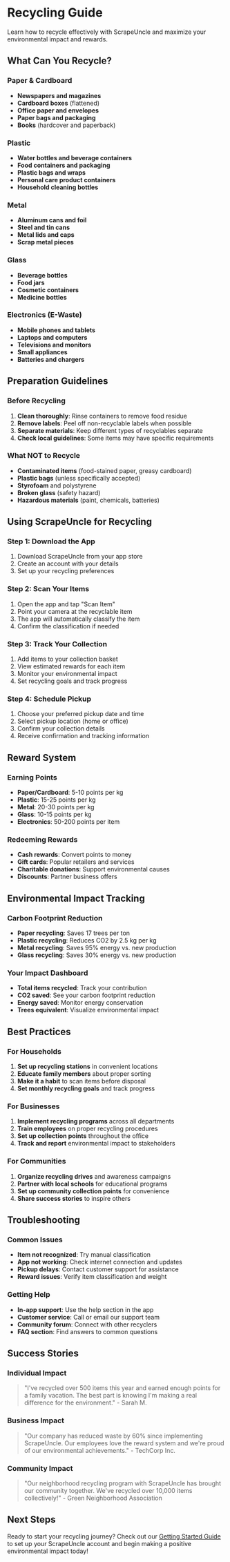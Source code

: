 # Recycling Guide

Learn how to recycle effectively with ScrapeUncle and maximize your environmental impact and rewards.

## What Can You Recycle?

### Paper & Cardboard
- **Newspapers and magazines**
- **Cardboard boxes** (flattened)
- **Office paper and envelopes**
- **Paper bags and packaging**
- **Books** (hardcover and paperback)

### Plastic
- **Water bottles and beverage containers**
- **Food containers and packaging**
- **Plastic bags and wraps**
- **Personal care product containers**
- **Household cleaning bottles**

### Metal
- **Aluminum cans and foil**
- **Steel and tin cans**
- **Metal lids and caps**
- **Scrap metal pieces**

### Glass
- **Beverage bottles**
- **Food jars**
- **Cosmetic containers**
- **Medicine bottles**

### Electronics (E-Waste)
- **Mobile phones and tablets**
- **Laptops and computers**
- **Televisions and monitors**
- **Small appliances**
- **Batteries and chargers**

## Preparation Guidelines

### Before Recycling
1. **Clean thoroughly**: Rinse containers to remove food residue
2. **Remove labels**: Peel off non-recyclable labels when possible
3. **Separate materials**: Keep different types of recyclables separate
4. **Check local guidelines**: Some items may have specific requirements

### What NOT to Recycle
- **Contaminated items** (food-stained paper, greasy cardboard)
- **Plastic bags** (unless specifically accepted)
- **Styrofoam** and polystyrene
- **Broken glass** (safety hazard)
- **Hazardous materials** (paint, chemicals, batteries)

## Using ScrapeUncle for Recycling

### Step 1: Download the App
1. Download ScrapeUncle from your app store
2. Create an account with your details
3. Set up your recycling preferences

### Step 2: Scan Your Items
1. Open the app and tap "Scan Item"
2. Point your camera at the recyclable item
3. The app will automatically classify the item
4. Confirm the classification if needed

### Step 3: Track Your Collection
1. Add items to your collection basket
2. View estimated rewards for each item
3. Monitor your environmental impact
4. Set recycling goals and track progress

### Step 4: Schedule Pickup
1. Choose your preferred pickup date and time
2. Select pickup location (home or office)
3. Confirm your collection details
4. Receive confirmation and tracking information

## Reward System

### Earning Points
- **Paper/Cardboard**: 5-10 points per kg
- **Plastic**: 15-25 points per kg
- **Metal**: 20-30 points per kg
- **Glass**: 10-15 points per kg
- **Electronics**: 50-200 points per item

### Redeeming Rewards
- **Cash rewards**: Convert points to money
- **Gift cards**: Popular retailers and services
- **Charitable donations**: Support environmental causes
- **Discounts**: Partner business offers

## Environmental Impact Tracking

### Carbon Footprint Reduction
- **Paper recycling**: Saves 17 trees per ton
- **Plastic recycling**: Reduces CO2 by 2.5 kg per kg
- **Metal recycling**: Saves 95% energy vs. new production
- **Glass recycling**: Saves 30% energy vs. new production

### Your Impact Dashboard
- **Total items recycled**: Track your contribution
- **CO2 saved**: See your carbon footprint reduction
- **Energy saved**: Monitor energy conservation
- **Trees equivalent**: Visualize environmental impact

## Best Practices

### For Households
1. **Set up recycling stations** in convenient locations
2. **Educate family members** about proper sorting
3. **Make it a habit** to scan items before disposal
4. **Set monthly recycling goals** and track progress

### For Businesses
1. **Implement recycling programs** across all departments
2. **Train employees** on proper recycling procedures
3. **Set up collection points** throughout the office
4. **Track and report** environmental impact to stakeholders

### For Communities
1. **Organize recycling drives** and awareness campaigns
2. **Partner with local schools** for educational programs
3. **Set up community collection points** for convenience
4. **Share success stories** to inspire others

## Troubleshooting

### Common Issues
- **Item not recognized**: Try manual classification
- **App not working**: Check internet connection and updates
- **Pickup delays**: Contact customer support for assistance
- **Reward issues**: Verify item classification and weight

### Getting Help
- **In-app support**: Use the help section in the app
- **Customer service**: Call or email our support team
- **Community forum**: Connect with other recyclers
- **FAQ section**: Find answers to common questions

## Success Stories

### Individual Impact
> "I've recycled over 500 items this year and earned enough points for a family vacation. The best part is knowing I'm making a real difference for the environment." - Sarah M.

### Business Impact
> "Our company has reduced waste by 60% since implementing ScrapeUncle. Our employees love the reward system and we're proud of our environmental achievements." - TechCorp Inc.

### Community Impact
> "Our neighborhood recycling program with ScrapeUncle has brought our community together. We've recycled over 10,000 items collectively!" - Green Neighborhood Association

## Next Steps

Ready to start your recycling journey? Check out our [Getting Started Guide](/docs/getting-started/installation) to set up your ScrapeUncle account and begin making a positive environmental impact today! 
